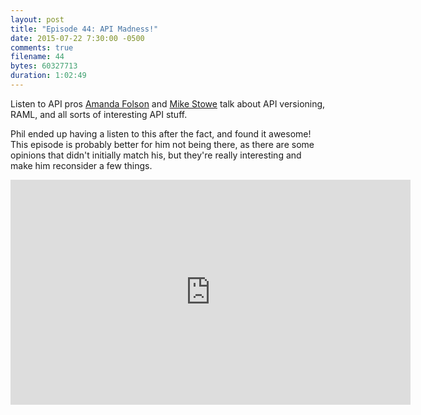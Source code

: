 ```yaml
---
layout: post
title: "Episode 44: API Madness!"
date: 2015-07-22 7:30:00 -0500
comments: true
filename: 44
bytes: 60327713
duration: 1:02:49
---
```


Listen to API pros [Amanda Folson](https://twitter.com/AmbassadorAwsum) and [Mike Stowe](https://twitter.com/mikegstowe) talk about API versioning, RAML, and all sorts of interesting API stuff.

Phil ended up having a listen to this after the fact, and found it awesome! This episode is probably better for him not being there, as there are some opinions that didn't initially match his, but they're really interesting and make him reconsider a few things.

<iframe width="640" height="360" src="https://www.youtube.com/embed/7qIQkpSa9yI" frameborder="0" allowfullscreen></iframe>
